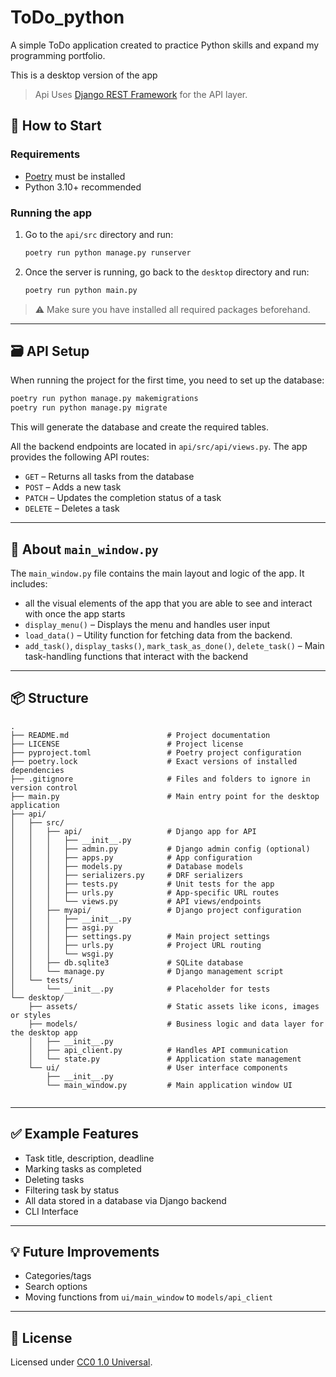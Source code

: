 # ToDo_python

A simple ToDo application created to practice Python skills and expand my programming portfolio.

This is a desktop version of the app

> Api Uses [Django REST Framework](https://www.django-rest-framework.org/) for the API layer.

## 🚀 How to Start

### Requirements

- [Poetry](https://python-poetry.org/docs/) must be installed
- Python 3.10+ recommended

### Running the app

1. Go to the `api/src` directory and run:

   ```bash
   poetry run python manage.py runserver
   ```

2. Once the server is running, go back to the `desktop` directory and run:
   ```bash
   poetry run python main.py
   ```

> ⚠️ Make sure you have installed all required packages beforehand.

---

## 🗃️ API Setup

When running the project for the first time, you need to set up the database:

```bash
poetry run python manage.py makemigrations
poetry run python manage.py migrate
```

This will generate the database and create the required tables.

All the backend endpoints are located in `api/src/api/views.py`. The app provides the following API routes:

- `GET` – Returns all tasks from the database
- `POST` – Adds a new task
- `PATCH` – Updates the completion status of a task
- `DELETE` – Deletes a task

---

## 🧠 About `main_window.py`

The `main_window.py` file contains the main layout and logic of the app. It includes:

- all the visual elements of the app that you are able to see and interact with once the app starts
- `display_menu()` – Displays the menu and handles user input
- `load_data()` – Utility function for fetching data from the backend.
- `add_task()`, `display_tasks()`, `mark_task_as_done()`, `delete_task()` – Main task-handling functions that interact with the backend

---

## 📦 Structure

```
.
├── README.md                      # Project documentation
├── LICENSE                        # Project license
├── pyproject.toml                 # Poetry project configuration
├── poetry.lock                    # Exact versions of installed dependencies
├── .gitignore                     # Files and folders to ignore in version control
├── main.py                        # Main entry point for the desktop application
├── api/
│   ├── src/
│   │   ├── api/                   # Django app for API
│   │   │   ├── __init__.py
│   │   │   ├── admin.py           # Django admin config (optional)
│   │   │   ├── apps.py            # App configuration
│   │   │   ├── models.py          # Database models
│   │   │   ├── serializers.py     # DRF serializers
│   │   │   ├── tests.py           # Unit tests for the app
│   │   │   ├── urls.py            # App-specific URL routes
│   │   │   └── views.py           # API views/endpoints
│   │   ├── myapi/                 # Django project configuration
│   │   │   ├── __init__.py
│   │   │   ├── asgi.py
│   │   │   ├── settings.py        # Main project settings
│   │   │   ├── urls.py            # Project URL routing
│   │   │   └── wsgi.py
│   │   ├── db.sqlite3             # SQLite database
│   │   └── manage.py              # Django management script
│   └── tests/
│       └── __init__.py            # Placeholder for tests
└── desktop/
    ├── assets/                    # Static assets like icons, images or styles
    ├── models/                    # Business logic and data layer for the desktop app
    │   ├── __init__.py
    │   ├── api_client.py          # Handles API communication
    │   └── state.py               # Application state management
    └── ui/                        # User interface components
        ├── __init__.py
        └── main_window.py         # Main application window UI


```

---

## ✅ Example Features

- Task title, description, deadline
- Marking tasks as completed
- Deleting tasks
- Filtering task by status
- All data stored in a database via Django backend
- CLI Interface

---

## 💡 Future Improvements

- Categories/tags
- Search options
- Moving functions from `ui/main_window` to `models/api_client`

---

## 📜 License

Licensed under [CC0 1.0 Universal](https://creativecommons.org/publicdomain/zero/1.0/).
